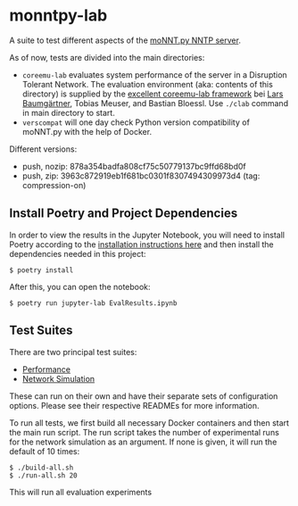 monntpy-lab
===========

A suite to test different aspects of the [moNNT.py NNTP server](https://github.com/teschmitt/moNNT.py).

As of now, tests are divided into the main directories:

- `coreemu-lab` evaluates system performance of the server in a Disruption Tolerant Network. The evaluation environment (aka: contents of this directory) is supplied by the [excellent coreemu-lab framework](https://github.com/gh0st42/coreemu-lab) bei [Lars Baumgärtner](https://github.com/gh0st42), Tobias Meuser, and Bastian Bloessl. Use `./clab` command in main directory to start.
- `verscompat` will one day check Python version compatibility of moNNT.py with the help of Docker.


Different versions:

- push, nozip: 878a354badfa808cf75c50779137bc9ffd68bd0f
- push,   zip: 3963c872919eb1f681bc0301f8307494309973d4 (tag: compression-on)

## Install Poetry and Project Dependencies

In order to view the results in the Jupyter Notebook, you will need to install Poetry according to the [installation instructions here](https://python-poetry.org/docs/#installation) and then install the dependencies needed in this project:

```shell
$ poetry install
```

After this, you can open the notebook:

```shell
$ poetry run jupyter-lab EvalResults.ipynb
```

## Test Suites

There are two principal test suites:

- [Performance](performance/)
- [Network Simulation](net-sim/)

These can run on their own and have their separate sets of configuration options. Please see their respective READMEs for more information.

To run all tests, we first build all necessary Docker containers and then start the main run script. The run script takes the number of experimental runs for the network simulation as an argument. If none is given, it will run the default of 10 times:

```shell
$ ./build-all.sh
$ ./run-all.sh 20
```

This will run all evaluation experiments
